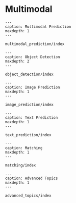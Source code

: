# Multimodal

```{toctree}
---
caption: Multimodal Prediction
maxdepth: 1
---

multimodal_prediction/index
```

```{toctree}
---
caption: Object Detection
maxdepth: 2
---

object_detection/index
```

```{toctree}
---
caption: Image Prediction
maxdepth: 1
---

image_prediction/index
```

```{toctree}
---
caption: Text Prediction
maxdepth: 1
---

text_prediction/index
```

```{toctree}
---
caption: Matching
maxdepth: 1
---

matching/index
```

```{toctree}
---
caption: Advanced Topics
maxdepth: 1
---

advanced_topics/index
```
